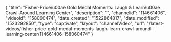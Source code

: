 {
    "title": "Fisher-Price\u00ae Gold Medal Moments: Laugh & Learn\u00ae Crawl-Around Learning Center",
    "description": "",
    "channelid": "114661406",
    "videoid": "158060474",
    "date_created": "1522864817",
    "date_modified": "1523292850",
    "type": "captivate",
    "layout": "channelVideo",
    "url": "\/latest-videos\/fisher-price-gold-medal-moments-laugh-learn-crawl-around-learning-center\/114661406-158060474"
}